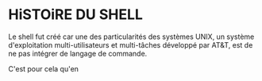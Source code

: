 # HiSTOiRE DU SHELL

Le shell fut créé car une des particularités des systèmes UNIX, un système d'exploitation multi-utilisateurs et multi-tâches développé par AT&T, est de ne pas intégrer de langage de commande. 

C'est pour cela qu'en 

